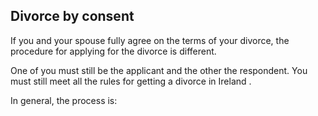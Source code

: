 ##  Divorce by consent

If you and your spouse fully agree on the terms of your divorce, the procedure
for applying for the divorce is different.

One of you must still be the applicant and the other the respondent. You must
still meet all the  rules for getting a divorce in Ireland  .

In general, the process is:
